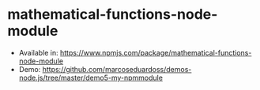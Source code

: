 # mathematical-functions-node-module


- Available in: https://www.npmjs.com/package/mathematical-functions-node-module
- Demo: https://github.com/marcoseduardoss/demos-node.js/tree/master/demo5-my-npmmodule
